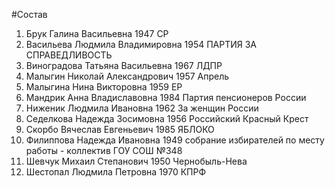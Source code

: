 #Состав
1. Брук Галина Васильевна 1947 СР
2. Васильева Людмила Владимировна 1954 ПАРТИЯ ЗА СПРАВЕДЛИВОСТЬ
3. Виноградова Татьяна Васильевна 1967 ЛДПР
4. Малыгин Николай Александрович 1957 Апрель
5. Малыгина Нина Викторовна 1959 ЕР
6. Мандрик Анна Владиславовна 1984 Партия пенсионеров России
7. Ниженик Людмила Ивановна 1962 За женщин России
8. Седелкова Надежда Зосимовна 1956 Российский Красный Крест
9. Скорбо Вячеслав Евгеньевич 1985 ЯБЛОКО
10. Филиппова Надежда Ивановна 1949 собрание избирателей по месту работы - коллектив ГОУ СОШ №348
11. Шевчук Михаил Степанович 1950 Чернобыль-Нева
12. Шестопал Людмила Петровна 1970 КПРФ

